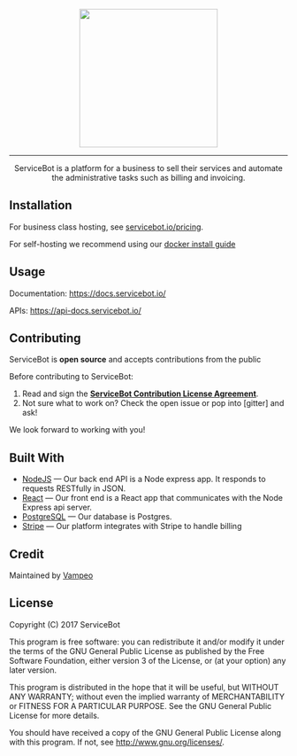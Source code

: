 
<p align="center">
<a href="https://servicebot.io">
<img width="250" heigth="250" src="https://servicebot.io/images/servicebot-beta-logo.png">
</a>
</p>

___
<p align="center">ServiceBot is a platform for a business to sell their services and automate the administrative tasks such as billing and invoicing.</p>
 
## Installation

For business class hosting, see [servicebot.io/pricing](https://servicebot.io/pricing).

For self-hosting we recommend using our [docker install guide](https://docs.servicebot.io/install/)


## Usage

Documentation: <https://docs.servicebot.io/> 

APIs: <https://api-docs.servicebot.io/>

## Contributing

ServiceBot is **open source** and accepts contributions from the public

Before contributing to ServiceBot:

1. Read and sign the [**ServiceBot Contribution License Agreement**](https://goo.gl/forms/N7SWawNxnoDXOR5A3).
2. Not sure what to work on? Check the open issue or pop into [gitter] and ask!

We look forward to working with you!

## Built With
- [NodeJS](https://github.com/nodejs/node) &mdash; Our back end API is a Node express app. It responds to requests RESTfully in JSON.
- [React](https://github.com/facebook/react) &mdash; Our front end is a React app that communicates with the Node Express api server.
- [PostgreSQL](http://www.postgresql.org/) &mdash; Our database is Postgres.
- [Stripe](https://stripe.com/) &mdash; Our platform integrates with Stripe to handle billing


## Credit
Maintained by [Vampeo](https://vampeo.com)

## License
Copyright (C) 2017 ServiceBot

This program is free software: you can redistribute it and/or modify
it under the terms of the GNU General Public License as published by
the Free Software Foundation, either version 3 of the License, or
(at your option) any later version.

This program is distributed in the hope that it will be useful,
but WITHOUT ANY WARRANTY; without even the implied warranty of
MERCHANTABILITY or FITNESS FOR A PARTICULAR PURPOSE.  See the
GNU General Public License for more details.


You should have received a copy of the GNU General Public License
along with this program.  If not, see <http://www.gnu.org/licenses/>.
